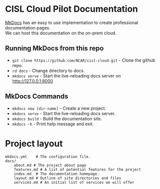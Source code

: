 # CISL Cloud Pilot Documentation

[MkDocs](https://www.mkdocs.org/getting-started/) has an easy to use implementation to create professional documentation pages. <br/>
We can host this documentation on the on-prem cloud. <br/>

## Running MkDocs from this repo

* `git clone https://github.com/NCAR/cisl-cloud.git` - Clone the github repo.
* `cd docs` - Change directory to docs.
* `mkdocs serve` - Start the live-reloading docs server on http://127.0.0.1:8000

## MkDocs Commands

* `mkdocs new [dir-name]` - Create a new project.
* `mkdocs serve` - Start the live-reloading docs server.
* `mkdocs build` - Build the documentation site.
* `mkdocs -h` - Print help message and exit.

# Project layout

    mkdocs.yml    # The configuration file.
    docs/
        about.md # The project about page
        features.md # A list of potential features for the project
        index.md  # The documentation homepage.
        layout.md # Outline of site directories and files
        services.md # An initial list of services we will offer